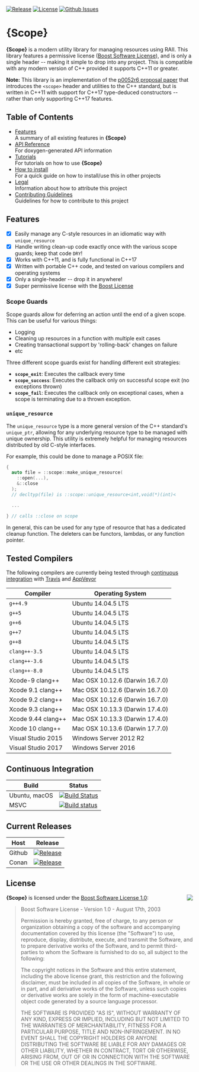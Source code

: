 
[![Release](https://img.shields.io/github/release/bitwizeshift/Scope.svg)](https://github.com/bitwizeshift/Scope/releases/latest)
[![License](https://img.shields.io/badge/License-BSL--1.0-blue.svg)](https://raw.githubusercontent.com/bitwizeshift/Scope/master/LICENSE)
[![Github Issues](https://img.shields.io/github/issues/bitwizeshift/Scope.svg)](https://github.com/bitwizeshift/Scope/issues)

# {Scope}

**{Scope}** is a modern utility library for managing resources using RAII.
This library features a permissive license ([Boost Software License](#license)),
and is only a single header -- making it simple to drop into any project.
This is compatible with any modern version of C++ provided it supports
C++11 or greater.

**Note:** This library is an implementation of the
[p0052r6 proposal paper][1] that introduces the `<scope>` header and utilities
to the C++ standard, but is written in C++11 with support for C++17
type-deduced constructors -- rather than only supporting C++17 features.

## Table of Contents

* [Features](#features) \
  A summary of all existing features in **{Scope}**
* [API Reference](https://bitwizeshift.github.io/Scope/api/latest/) \
  For doxygen-generated API information
* [Tutorials](doc/tutorial.md) \
  For tutorials on how to use **{Scope}**
* [How to install](doc/installing.md) \
  For a quick guide on how to install/use this in other projects
* [Legal](doc/legal.md) \
  Information about how to attribute this project
* [Contributing Guidelines](.github/CONTRIBUTING.md) \
  Guidelines for how to contribute to this project

## Features

- [x] Easily manage any C-style resources in an idiomatic way with
      `unique_resource`
- [x] Handle writing clean-up code exactly once with the various scope guards;
      keep that code `DRY`!
- [x] Works with C++11, and is fully functional in C++17
- [x] Written with portable C++ code, and tested on various compilers and
      operating systems
- [x] Only a single-header -- drop it in anywhere!
- [x] Super permissive license with the [Boost License](#license)

[1]: http://www.open-std.org/jtc1/sc22/wg21/docs/papers/2017/p0052r6.pdf

### Scope Guards

Scope guards allow for deferring an action until the end of a given scope.
This can be useful for various things:

* Logging
* Cleaning up resources in a function with multiple exit cases
* Creating transactional support by 'rolling-back' changes on failure
* etc

Three different scope guards exist for handling different exit strategies:

* **`scope_exit`**: Executes the callback every time
* **`scope_success`**: Executes the callback only on successful scope exit
  (no exceptions thrown)
* **`scope_fail`**: Executes the callback only on exceptional cases, when
  a scope is terminating due to a thrown exception.

### `unique_resource`

The `unique_resource` type is a more general version of the C++ standard's
`unique_ptr`, allowing for any underlying resource type to be managed with
unique ownership. This utility is extremely helpful for managing resources
distributed by old C-style interfaces.

For example, this could be done to manage a POSIX file:

```c++
{
  auto file = ::scope::make_unique_resource(
    ::open(...),
    &::close
  );
  // decltyp(file) is ::scope::unique_resource<int,void(*)(int)<

  ...

} // calls ::close on scope
```

In general, this can be used for any type of resource that has a dedicated
cleanup function. The deleters can be functors, lambdas, or any function
pointer.

## Tested Compilers

The following compilers are currently being tested through
[continuous integration](#continuous-integration) with
[Travis](https://travis-ci.com/bitwizeshift/Scope) and
[AppVeyor](https://ci.appveyor.com/project/bitwizeshift/scope)

| Compiler              | Operating System                   |
|-----------------------|------------------------------------|
| `g++4.9`              | Ubuntu 14.04.5 LTS                 |
| `g++5`                | Ubuntu 14.04.5 LTS                 |
| `g++6`                | Ubuntu 14.04.5 LTS                 |
| `g++7`                | Ubuntu 14.04.5 LTS                 |
| `g++8`                | Ubuntu 14.04.5 LTS                 |
| `clang++-3.5`         | Ubuntu 14.04.5 LTS                 |
| `clang++-3.6`         | Ubuntu 14.04.5 LTS                 |
| `clang++-8.0`         | Ubuntu 14.04.5 LTS                 |
| Xcode-9 clang++       | Mac OSX 10.12.6 (Darwin 16.7.0)    |
| Xcode 9.1 clang++     | Mac OSX 10.12.6 (Darwin 16.7.0)    |
| Xcode 9.2 clang++     | Mac OSX 10.12.6 (Darwin 16.7.0)    |
| Xcode 9.3 clang++     | Mac OSX 10.13.3 (Darwin 17.4.0)    |
| Xcode 9.44 clang++    | Mac OSX 10.13.3 (Darwin 17.4.0)    |
| Xcode 10 clang++      | Mac OSX 10.13.6 (Darwin 17.7.0)    |
| Visual Studio 2015    | Windows Server 2012 R2             |
| Visual Studio 2017    | Windows Server 2016                |

## Continuous Integration

| **Build**     | **Status**      |
|---------------|-----------------|
| Ubuntu, macOS | [![Build Status](https://travis-ci.com/bitwizeshift/Scope.svg?branch=master)](https://travis-ci.com/bitwizeshift/Scope) |
| MSVC          | [![Build status](https://ci.appveyor.com/api/projects/status/wj0frj0ld1xh0ltk/branch/master?svg=true)](https://ci.appveyor.com/project/bitwizeshift/scope/branch/master) |

## Current Releases

| **Host**            | **Release**      |
|---------------------|------------------|
| Github              | [![Release](https://img.shields.io/github/release/bitwizeshift/Scope.svg)](https://github.com/bitwizeshift/Scope/releases/latest) |
| Conan               | [ ![Release](https://api.bintray.com/packages/bitwizeshift/Scope/Scope%3Ascope/images/download.svg) ](https://bintray.com/bitwizeshift/Scope/Scope%3Ascope/_latestVersion) |

## License

<img align="right" src="http://opensource.org/trademarks/opensource/OSI-Approved-License-100x137.png">

**{Scope}** is licensed under the
[Boost Software License 1.0](https://www.boost.org/users/license.html):

> Boost Software License - Version 1.0 - August 17th, 2003
>
> Permission is hereby granted, free of charge, to any person or organization
> obtaining a copy of the software and accompanying documentation covered by
> this license (the "Software") to use, reproduce, display, distribute,
> execute, and transmit the Software, and to prepare derivative works of the
> Software, and to permit third-parties to whom the Software is furnished to
> do so, all subject to the following:
>
> The copyright notices in the Software and this entire statement, including
> the above license grant, this restriction and the following disclaimer,
> must be included in all copies of the Software, in whole or in part, and
> all derivative works of the Software, unless such copies or derivative
> works are solely in the form of machine-executable object code generated by
> a source language processor.
>
> THE SOFTWARE IS PROVIDED "AS IS", WITHOUT WARRANTY OF ANY KIND, EXPRESS OR
> IMPLIED, INCLUDING BUT NOT LIMITED TO THE WARRANTIES OF MERCHANTABILITY,
> FITNESS FOR A PARTICULAR PURPOSE, TITLE AND NON-INFRINGEMENT. IN NO EVENT
> SHALL THE COPYRIGHT HOLDERS OR ANYONE DISTRIBUTING THE SOFTWARE BE LIABLE
> FOR ANY DAMAGES OR OTHER LIABILITY, WHETHER IN CONTRACT, TORT OR OTHERWISE,
> ARISING FROM, OUT OF OR IN CONNECTION WITH THE SOFTWARE OR THE USE OR OTHER
> DEALINGS IN THE SOFTWARE.